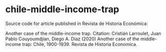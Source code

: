 # chile-middle-income-trap
 Source code for article published in Revista de Historia Económica: 
 
 Another case of the middle-income trap.
 Citation: Cristián Larroulet, Juan Pablo Couyoumdjian, Diego A. Díaz (2020) Another case of the middle-income trap: Chile, 1900-1939. Revista de Historia Economica. 
